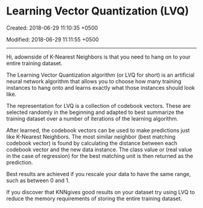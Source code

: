 # Learning Vector Quantization (LVQ)

Created: 2018-06-29 11:10:35 +0500

Modified: 2018-06-29 11:11:55 +0500

---

Hi, adownside of K-Nearest Neighbors is that you need to hang on to your entire training dataset.



The Learning Vector Quantization algorithm (or LVQ for short) is an artificial neural network algorithm that allows you to choose how many training instances to hang onto and learns exactly what those instances should look like.



The representation for LVQ is a collection of codebook vectors. These are selected randomly in the beginning and adapted to best summarize the training dataset over a number of iterations of the learning algorithm.



After learned, the codebook vectors can be used to make predictions just like K-Nearest Neighbors. The most similar neighbor (best matching codebook vector) is found by calculating the distance between each codebook vector and the new data instance. The class value or (real value in the case of regression) for the best matching unit is then returned as the prediction.

Best results are achieved if you rescale your data to have the same range, such as between 0 and 1.



If you discover that KNNgives good results on your dataset try using LVQ to reduce the memory requirements of storing the entire training dataset.
